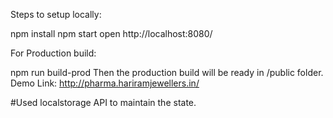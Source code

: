 Steps to setup locally:

npm install
npm start
open http://localhost:8080/

For Production build:

npm run build-prod
Then the production build will be ready in /public folder.
Demo Link: http://pharma.hariramjewellers.in/

#Used localstorage API to maintain the state.